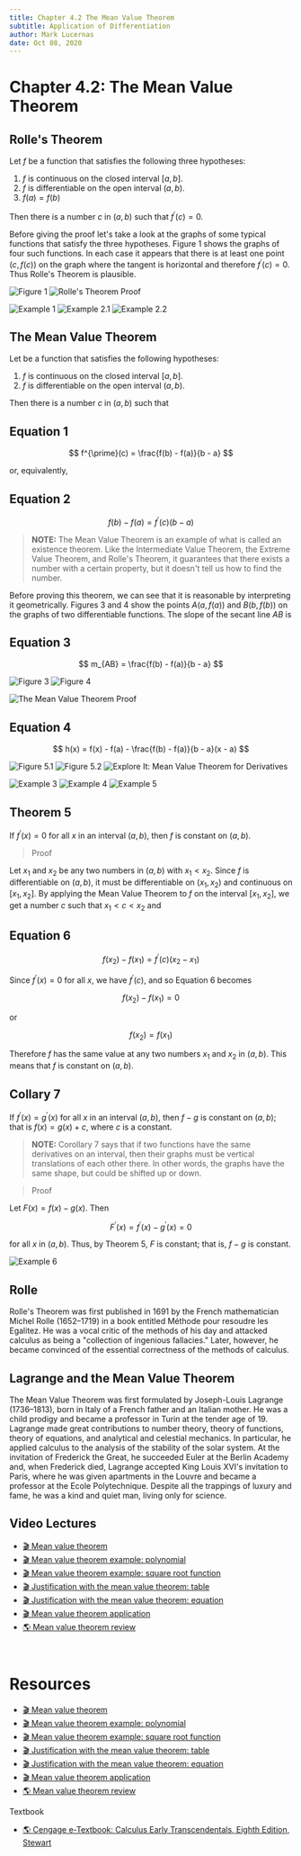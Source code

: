 ```yaml
---
title: Chapter 4.2 The Mean Value Theorem
subtitle: Application of Differentiation
author: Mark Lucernas
date: Oct 08, 2020
---
```



# Chapter 4.2: The Mean Value Theorem

## Rolle's Theorem

Let $f$ be a function that satisfies the following three hypotheses:

1. $f$ is continuous on the closed interval $[a, b]$.
2. $f$ is differentiable on the open interval $(a, b)$.
3. $f(a) = f(b)$

Then there is a number $c$ in $(a, b)$ such that $f^{\prime}(c) = 0$.

Before giving the proof let's take a look at the graphs of some typical
functions that satisfy the three hypotheses. Figure 1 shows the graphs of four
such functions. In each case it appears that there is at least one point $(c,
f(c))$ on the graph where the tangent is horizontal and therefore $f^{\prime}(c)
= 0$. Thus Rolle's Theorem is plausible.

![Figure 1](../../../../../files/fall-2020/MATH-150/chapter-4/4.2_figure-1.png)
![Rolle's Theorem Proof](../../../../../files/fall-2020/MATH-150/chapter-4/4.2_rolles_theorem_proof.png)

![Example 1](../../../../../files/fall-2020/MATH-150/chapter-4/4.2_example-1.png)
![Example 2.1](../../../../../files/fall-2020/MATH-150/chapter-4/4.2_example-2.1.png)
![Example 2.2](../../../../../files/fall-2020/MATH-150/chapter-4/4.2_example-2.2.png)

## The Mean Value Theorem

Let be a function that satisfies the following hypotheses:

1. $f$ is continuous on the closed interval $[a, b]$.
2. $f$ is differentiable on the open interval $(a, b)$.

Then there is a number $c$ in $(a, b)$ such that

## Equation 1

$$
f^{\prime}(c) = \frac{f(b) - f(a)}{b - a}
$$

or, equivalently,

## Equation 2

$$
f(b) - f(a) = f^{\prime}(c)(b - a)
$$

> **NOTE:** The Mean Value Theorem is an example of what is called an existence
theorem. Like the Intermediate Value Theorem, the Extreme Value Theorem, and
Rolle's Theorem, it guarantees that there exists a number with a certain
property, but it doesn't tell us how to find the number.

Before proving this theorem, we can see that it is reasonable by interpreting it
geometrically. Figures 3 and 4 show the points $A(a, f(a))$ and $B(b, f(b))$ on
the graphs of two differentiable functions. The slope of the secant line $AB$ is

## Equation 3

$$
m_{AB} = \frac{f(b) - f(a)}{b - a}
$$

![Figure 3](../../../../../files/fall-2020/MATH-150/chapter-4/4.2_figure-3.png)
![Figure 4](../../../../../files/fall-2020/MATH-150/chapter-4/4.2_figure-4.png)

![The Mean Value Theorem Proof](../../../../../files/fall-2020/MATH-150/chapter-4/4.2_the_mean_value_theorem_proof.png)

## Equation 4

$$
h(x) = f(x) - f(a) - \frac{f(b) - f(a)}{b - a}(x - a)
$$

![Figure 5.1](../../../../../files/fall-2020/MATH-150/chapter-4/4.2_figure-5.1.png)
![Figure 5.2](../../../../../files/fall-2020/MATH-150/chapter-4/4.2_figure-5.2.png)
![Explore It: Mean Value Theorem for Derivatives](../../../../../files/fall-2020/MATH-150/chapter-4/4.2_explore_it.png)

![Example 3](../../../../../files/fall-2020/MATH-150/chapter-4/4.2_example-3.png)
![Example 4](../../../../../files/fall-2020/MATH-150/chapter-4/4.2_example-4.png)
![Example 5](../../../../../files/fall-2020/MATH-150/chapter-4/4.2_example-5.png)

## Theorem 5

If $f^{\prime}(x) = 0$ for all $x$ in an interval $(a, b)$, then $f$ is constant
on $(a, b)$.

> Proof

Let $x_{1}$ and $x_{2}$ be any two numbers in $(a, b)$ with $x_{1} < x_{2}$.
Since $f$ is differentiable on $(a, b)$, it must be differentiable on $(x_{1},
x_{2})$ and continuous on $[x_{1}, x_{2}]$. By applying the Mean Value Theorem
to $f$ on the interval $[x_{1}, x_{2}]$, we get a number $c$ such that $x_{1} <
c < x_{2}$ and

## Equation 6

$$
f(x_{2}) - f(x_{1}) = f^{\prime}(c)(x_{2} - x_{1})
$$

Since $f^{\prime}(x) = 0$ for all $x$, we have $f^{\prime}(c)$, and so Equation
6 becomes

$$
f(x_{2}) - f(x_{1}) = 0
$$

or

$$
f(x_{2}) = f(x_{1})
$$

Therefore $f$ has the same value at any two numbers $x_{1}$ and $x_{2}$ in $(a,
b)$. This means that $f$ is constant on $(a, b)$.

## Collary 7

If $f^{\prime}(x) = g^{\prime}(x)$ for all $x$ in an interval $(a, b)$, then $f - g$
is constant on $(a, b)$; that is $f(x) = g(x) + c$, where $c$ is a
constant.

> **NOTE:** Corollary 7 says that if two functions have the same derivatives on
an interval, then their graphs must be vertical translations of each other
there. In other words, the graphs have the same shape, but could be shifted up
or down.

> Proof

Let $F(x) = f(x) - g(x)$. Then

$$
F^{\prime}(x) = f^{\prime}(x) - g^{\prime}(x) = 0
$$

for all $x$ in $(a, b)$. Thus, by Theorem 5, $F$ is constant; that is, $f - g$
is constant.

![Example 6](../../../../../files/fall-2020/MATH-150/chapter-4/4.2_example-6.png)

## Rolle

Rolle's Theorem was first published in 1691 by the French mathematician Michel
Rolle (1652–1719) in a book entitled Méthode pour resoudre les Egalitez. He was
a vocal critic of the methods of his day and attacked calculus as being a
"collection of ingenious fallacies." Later, however, he became convinced of the
essential correctness of the methods of calculus.

## Lagrange and the Mean Value Theorem

The Mean Value Theorem was first formulated by Joseph-Louis Lagrange
(1736–1813), born in Italy of a French father and an Italian mother. He was a
child prodigy and became a professor in Turin at the tender age of 19. Lagrange
made great contributions to number theory, theory of functions, theory of
equations, and analytical and celestial mechanics. In particular, he applied
calculus to the analysis of the stability of the solar system. At the invitation
of Frederick the Great, he succeeded Euler at the Berlin Academy and, when
Frederick died, Lagrange accepted King Louis XVI's invitation to Paris, where he
was given apartments in the Louvre and became a professor at the Ecole
Polytechnique. Despite all the trappings of luxury and fame, he was a kind and
quiet man, living only for science.


## Video Lectures

- [🎬 Mean value theorem](https://www.khanacademy.org/math/ap-calculus-ab/ab-diff-analytical-applications-new/ab-5-1/v/mean-value-theorem-1)
- [🎬 Mean value theorem example: polynomial](https://www.khanacademy.org/math/ap-calculus-ab/ab-diff-analytical-applications-new/ab-5-1/v/finding-where-the-derivative-is-equal-to-the-average-change)
- [🎬 Mean value theorem example: square root function](https://www.khanacademy.org/math/ap-calculus-ab/ab-diff-analytical-applications-new/ab-5-1/v/mean-value-theorem-example-square-root)
- [🎬 Justification with the mean value theorem: table](https://www.khanacademy.org/math/ap-calculus-ab/ab-diff-analytical-applications-new/ab-5-1/v/justification-with-the-mean-value-theorem-table)
- [🎬 Justification with the mean value theorem: equation](https://www.khanacademy.org/math/ap-calculus-ab/ab-diff-analytical-applications-new/ab-5-1/v/justification-with-the-mean-value-theorem-equation)
- [🎬 Mean value theorem application](https://www.khanacademy.org/math/ap-calculus-ab/ab-diff-analytical-applications-new/ab-5-1/v/getting-a-ticket-because-of-the-mean-value-theorem)
- [🌎 Mean value theorem review](https://www.khanacademy.org/math/ap-calculus-ab/ab-diff-analytical-applications-new/ab-5-1/a/mean-value-theorem-review)


<br>

# Resources

- [🎬 Mean value theorem](https://www.khanacademy.org/math/ap-calculus-ab/ab-diff-analytical-applications-new/ab-5-1/v/mean-value-theorem-1)
- [🎬 Mean value theorem example: polynomial](https://www.khanacademy.org/math/ap-calculus-ab/ab-diff-analytical-applications-new/ab-5-1/v/finding-where-the-derivative-is-equal-to-the-average-change)
- [🎬 Mean value theorem example: square root function](https://www.khanacademy.org/math/ap-calculus-ab/ab-diff-analytical-applications-new/ab-5-1/v/mean-value-theorem-example-square-root)
- [🎬 Justification with the mean value theorem: table](https://www.khanacademy.org/math/ap-calculus-ab/ab-diff-analytical-applications-new/ab-5-1/v/justification-with-the-mean-value-theorem-table)
- [🎬 Justification with the mean value theorem: equation](https://www.khanacademy.org/math/ap-calculus-ab/ab-diff-analytical-applications-new/ab-5-1/v/justification-with-the-mean-value-theorem-equation)
- [🎬 Mean value theorem application](https://www.khanacademy.org/math/ap-calculus-ab/ab-diff-analytical-applications-new/ab-5-1/v/getting-a-ticket-because-of-the-mean-value-theorem)
- [🌎 Mean value theorem review](https://www.khanacademy.org/math/ap-calculus-ab/ab-diff-analytical-applications-new/ab-5-1/a/mean-value-theorem-review)

Textbook

+ [🌎 Cengage e-Textbook: Calculus Early Transcendentals, Eighth Edition, Stewart](https://webassign.com/)

